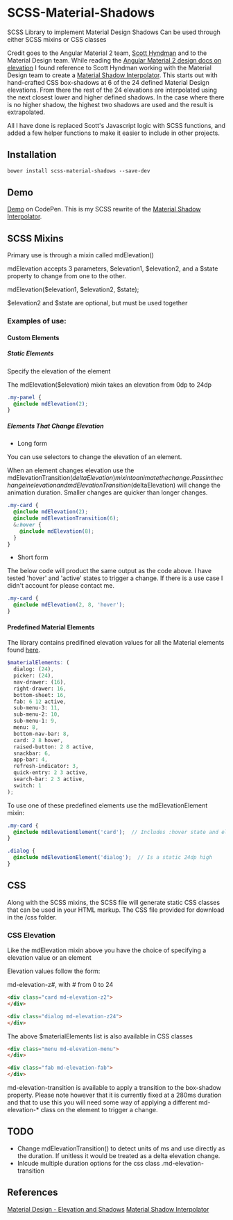 # SCSS-Material-Shadows
SCSS Library to implement Material Design Shadows
Can be used through either SCSS mixins or CSS classes

Credit goes to the Angular Material 2 team, [Scott Hyndman](https://github.com/shyndman) and to the Material Design team.
While reading the [Angular Material 2 design docs on elevation](https://docs.google.com/document/d/1W3NGSLqDZzjbBBLW2C6y_6NUxtvdZAVaJvg58LY3Q0E/preview#) I found reference to Scott Hyndman working with the Material Design team to create a [Material Shadow Interpolator](http://codepen.io/shyndman/pen/ojxmdY).  This starts out with hand-crafted CSS box-shadows at 6 of the 24 defined Material Design elevations.  From there the rest of the 24 elevations are interpolated using the next closest lower and higher defined shadows.  In the case where there is no higher shadow, the highest two shadows are used and the result is extrapolated.

All I have done is replaced Scott's Javascript logic with SCSS functions, and added a few helper functions to make it easier to include in other projects.

## Installation
```SCSS
bower install scss-material-shadows --save-dev
```

## Demo
[Demo](http://codepen.io/prestopasto/pen/oLmgqm?editors=1100) on CodePen.  This is my SCSS rewrite of the [Material Shadow Interpolator](http://codepen.io/shyndman/pen/ojxmdY).

## SCSS Mixins
Primary use is through a mixin called mdElevation()

mdElevation accepts 3 parameters, $elevation1, $elevation2, and a $state property to change from one to the other.

mdElevation($elevation1, $elevation2, $state);

$elevation2 and $state are optional, but must be used together

### Examples of use:

#### Custom Elements
##### Static Elements
Specify the elevation of the element

The mdElevation($elevation) mixin takes an elevation from 0dp to 24dp
```SCSS
.my-panel {
  @include mdElevation(2);
}
```

##### Elements That Change Elevation
* Long form

You can use selectors to change the elevation of an element.

When an element changes elevation use the mdElevationTransition($deltaElevation) mixin to animate the change.  Pass in the change in elevation and mdElevationTransition($deltaElevation) will change the animation duration.  Smaller changes are quicker than longer changes.
```SCSS
.my-card {
  @include mdElevation(2);
  @include mdElevationTransition(6);
  &:hover {
    @include mdElevation(8);
  }
}
```

* Short form

The below code will product the same output as the code above.  I have tested 'hover' and 'active' states to trigger a change.  If there is a use case I didn't account for please contact me.
```SCSS
.my-card {
  @include mdElevation(2, 8, 'hover');
}
```

#### Predefined Material Elements
The library contains predifined elevation values for all the Material elements found [here](https://material.google.com/material-design/elevation-shadows.html).

```SCSS
$materialElements: (
  dialog: (24),
  picker: (24),
  nav-drawer: (16),
  right-drawer: 16,
  bottom-sheet: 16,
  fab: 6 12 active,
  sub-menu-3: 11,
  sub-menu-2: 10,
  sub-menu-1: 9,
  menu: 8,
  bottom-nav-bar: 8,
  card: 2 8 hover,
  raised-button: 2 8 active,
  snackbar: 6,
  app-bar: 4,
  refresh-indicator: 3,
  quick-entry: 2 3 active,
  search-bar: 2 3 active,
  switch: 1
);
```

To use one of these predefined elements use the mdElevationElement mixin:
```SCSS
.my-card {
  @include mdElevationElement('card');  // Includes :hover state and elevation change from 2dp to 8dp
}
```

```SCSS
.dialog {
  @include mdElevationElement('dialog');  // Is a static 24dp high
}
```


## CSS
Along with the SCSS mixins, the SCSS file will generate static CSS classes that can be used in your HTML markup.  The CSS file provided for download in the /css folder.

### CSS Elevation
Like the mdElevation mixin above you have the choice of specifying a elevation value or an element

Elevation values follow the form:

md-elevation-z#, with # from 0 to 24
```HTML
<div class="card md-elevation-z2">
</div>
```
```HTML
<div class="dialog md-elevation-z24">
</div>
```

The above $materialElements list is also available in CSS classes
```HTML
<div class="menu md-elevation-menu">
</div>
```
```HTML
<div class="fab md-elevation-fab">  
</div>
```
md-elevation-transition is available to apply a transition to the box-shadow property.  Please note however that it is currently fixed at a 280ms duration and that to use this you will need some way of applying a different md-elevation-* class on the element to trigger a change.

## TODO
* Change mdElevationTransition() to detect units of ms and use directly as the duration.  If unitless it would be treated as a delta elevation change.
* Inlcude multiple duration options for the css class .md-elevation-transition

## References
[Material Design - Elevation and Shadows](https://material.google.com/material-design/elevation-shadows.html)
[Material Shadow Interpolator](http://codepen.io/shyndman/pen/ojxmdY)